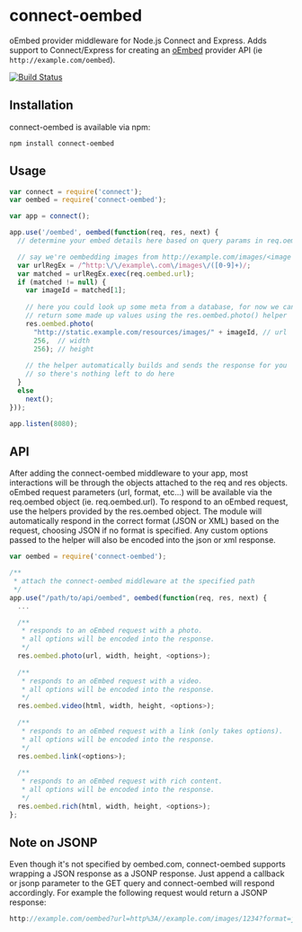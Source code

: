 connect-oembed
==============

oEmbed provider middleware for Node.js Connect and Express. Adds support to Connect/Express for creating an [oEmbed](http://www.oembed.com/) provider API (ie `http://example.com/oembed`).

[![Build Status](https://secure.travis-ci.org/sharpfog/connect-oembed.png)](http://travis-ci.org/sharpfog/connect-oembed)

## Installation
connect-oembed is available via npm:

```
npm install connect-oembed
```

## Usage

``` js
var connect = require('connect');
var oembed = require('connect-oembed');

var app = connect();

app.use('/oembed', oembed(function(req, res, next) {
  // determine your embed details here based on query params in req.oembed

  // say we're oembedding images from http://example.com/images/<image id>
  var urlRegEx = /^http:\/\/example\.com\/images\/([0-9]+)/;
  var matched = urlRegEx.exec(req.oembed.url);
  if (matched != null) {
    var imageId = matched[1];
    
    // here you could look up some meta from a database, for now we can just
    // return some made up values using the res.oembed.photo() helper
    res.oembed.photo(
      "http://static.example.com/resources/images/" + imageId, // url
      256,  // width
      256); // height
      
    // the helper automatically builds and sends the response for you
    // so there's nothing left to do here
  }
  else
    next();
}));

app.listen(8080);
```

## API

After adding the connect-oembed middleware to your app, most interactions will be through the objects attached to the req and res objects. oEmbed request parameters (url, format, etc...) will be available via the req.oembed object (ie. req.oembed.url). To respond to an oEmbed request, use the helpers provided by the res.oembed object. The module will automatically respond in the correct format (JSON or XML) based on the request, choosing JSON if no format is specified. Any custom options passed to the helper will also be encoded into the json or xml response.

``` js
var oembed = require('connect-oembed');

/**
 * attach the connect-oembed middleware at the specified path
 */
app.use("/path/to/api/oembed", oembed(function(req, res, next) { 
  ...

  /**
   * responds to an oEmbed request with a photo.
   * all options will be encoded into the response.
   */
  res.oembed.photo(url, width, height, <options>);
  
  /**
   * responds to an oEmbed request with a video.
   * all options will be encoded into the response.
   */
  res.oembed.video(html, width, height, <options>);
  
  /**
   * responds to an oEmbed request with a link (only takes options).
   * all options will be encoded into the response.
   */
  res.oembed.link(<options>);
  
  /**
   * responds to an oEmbed request with rich content.
   * all options will be encoded into the response.
   */
  res.oembed.rich(html, width, height, <options>);
};
```

## Note on JSONP

Even though it's not specified by oembed.com, connect-oembed supports wrapping a JSON response as a JSONP response. Just append a callback or jsonp parameter to the GET query and connect-oembed will respond accordingly. For example the following request would return a JSONP response:

``` js
http://example.com/oembed?url=http%3A//example.com/images/1234?format=json?callback=mycallback
```

